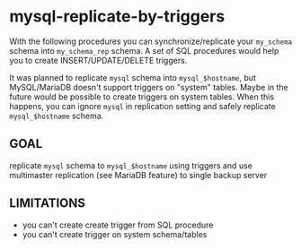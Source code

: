 mysql-replicate-by-triggers
===========================
With the following procedures you can synchronize/replicate your
`my_schema` schema into `my_schema_rep` schema. A set of SQL procedures
would help you to create INSERT/UPDATE/DELETE triggers.

It was planned to replicate `mysql` schema into `mysql_$hostname`, but
MySQL/MariaDB doesn't support triggers on "system" tables.  Maybe in the future
would be possible to create triggers on system tables.  When this happens, you
can ignore `mysql` in replication setting and safely replicate
`mysql_$hostname` schema.

GOAL
-----------
replicate `mysql` schema to `mysql_$hostname` using triggers
and use multimaster replication (see MariaDB feature) to single backup server

LIMITATIONS
-----------
- you can't create create trigger from SQL procedure
- you can't create trigger on system schema/tables
